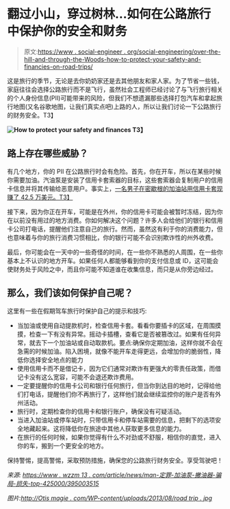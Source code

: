 # 翻过小山，穿过树林…如何在公路旅行中保护你的安全和财务

> 原文:[https://www . social-engineer . org/social-engineering/over-the-hill-and-through-the-Woods-how-to-protect-your-safety-and-financies-on-road-trips/](https://www.social-engineer.org/social-engineering/over-the-hill-and-through-the-woods-how-to-protect-your-safety-and-finances-on-road-trips/)

这是旅行的季节，无论是去你奶奶家还是去其他朋友和家人家。为了节省一些钱，家庭往往会选择公路旅行而不是飞行，虽然社会工程师已经讨论了与飞行旅行相关的个人身份信息(PII)可能带来的风险，但我们不想遗漏那些选择打包汽车和拿起旅行地图(又名谷歌地图，让我们真实点吧)上路的人，所以让我们讨论一下公路旅行的财务安全。T3】

**![How to protect your safety and finances ](../Images/3d993376899ef1cca2ced88285fb76eb.png)
T3】**

## 路上存在哪些威胁？

有几个地方，你的 PII 在公路旅行时会有危险。首先，你在开车，所以在某些时候你需要加油。汽油泵是安装了信用卡套索器的目标，这些套索器会复制用户的信用卡信息并将其传输给恶意用户。事实上，[一名男子在密歇根的加油站用信用卡套现赚了 42.5 万美元。T3】](https://www.wzzm13.com/article/news/man-convicted-in-gas-pump-skimmer-scam-losses-top-425000/395003515)

接下来，因为你正在开车，可能是在外州，你的信用卡可能会被暂时冻结，因为你在以前没有用过的地方消费。你如何解决这个问题？许多人会给他们的银行和信用卡公司打电话，提醒他们注意自己的旅行。然而，虽然这有利于你的消费能力，但也意味着与你的旅行消费习惯相比，你的银行可能不会识别欺诈性的州外收费。

最后，你可能会在一天中的一些奇怪的时间，在一些你不熟悉的人周围，在一些你基本上不认识的地方开车。如果任何人都能够看到你的支付信息或 ID，这可能会使财务处于风险之中，而且你可能不知道谁在收集信息，而只是从你旁边经过。

## 那么，我们该如何保护自己呢？

这里有一些在假期驾车旅行时保护自己的提示和技巧:

*   当加油或使用自动提款机时，检查信用卡套。看看你要插卡的区域，在周围摸摸，检查一下有没有异常。摇动卡插槽，查看它是否被篡改过。如果有任何异常，就去下一个加油站或自动取款机。要点:确保你定期加油，这样你就不会在急需的时候加油。陷入困境，就像不能开车走得更远，会增加你的脆弱性，降低你选择安全地点的能力
*   使用信用卡而不是借记卡，因为它们通常对欺诈有更强大的零责任政策，而借记卡没有这么宽容，可能不会退还欺诈费用。
*   一定要提醒你的信用卡公司和银行任何旅行，但当你到达目的地时，记得给他们打电话，提醒他们你不再旅行了，这样他们就会继续监控你的账户是否有外州活动。
*   旅行时，定期检查你的信用卡和银行账户，确保没有可疑活动。
*   当进入加油站或停车站时，只带信用卡和停车站需要的信息，把剩下的选项安全地藏起来。这将降低你在旅途中其他人获取更多信息的能力。
*   在旅行的任何时候，如果你觉得有什么不对劲或不舒服，相信你的直觉，进入你的车，搬到一个更安全的地方。

保持警惕，提高警惕，采取预防措施，确保您的公路旅行财务安全。享受驾驶吧！

*来源:*
*[https://www . wzzm 13 . com/article/news/man-定罪-加油泵-撇油器-骗局-损失-top-425000/395003515](https://www.wzzm13.com/article/news/man-convicted-in-gas-pump-skimmer-scam-losses-top-425000/395003515)*

*图片:[http://Otis magie . com/WP-content/uploads/2013/08/road trip . jpg](http://otismagie.com/wp-content/uploads/2013/08/roadtrip.jpg)*